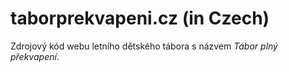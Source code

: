 # taborprekvapeni.cz (in Czech)

Zdrojový kód webu letního dětského tábora s názvem _Tábor plný překvapení_.
